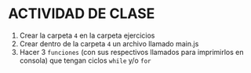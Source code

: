# ACTIVIDAD DE CLASE

1. Crear la carpeta <code>4</code> en la carpeta ejercicios
2. Crear dentro de la carpeta <code>4</code> un archivo llamado main.js
3. Hacer 3 <code>funciones</code> (con sus respectivos llamados para imprimirlos en consola) que tengan ciclos <code>while</code> y/o <code>for</code>